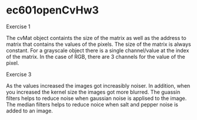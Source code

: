 # ec601openCvHw3
Exercise 1

The cvMat object containts the size of the matrix as well as the address to matrix that contains the values of the pixels. The size of the matrix is always constant. For a grayscale object there is a single channel/value at the index of the matrix. In the case of RGB, there are 3 channels for the value of the pixel.

Exercise 3

As the values increased the images got increasibly noiser. In addition, when you increased the kernel size the images got more blurred. The guassin filters helps to reduce noise when gaussian noise is applised to the image. The median filters helps to reduce noice when salt and pepper noise is added to an image.
